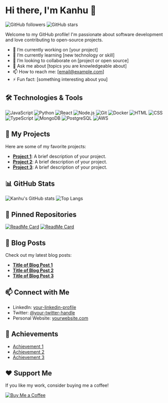 # Hi there, I'm Kanhu 👋

![GitHub followers](https://img.shields.io/github/followers/7735Kanhu?style=social)
![GitHub stars](https://img.shields.io/github/stars/7735Kanhu?style=social)

Welcome to my GitHub profile! I'm passionate about software development and love contributing to open-source projects.

- 🔭 I’m currently working on [your project]
- 🌱 I’m currently learning [new technology or skill]
- 👯 I’m looking to collaborate on [project or open source]
- 💬 Ask me about [topics you are knowledgeable about]
- 📫 How to reach me: [email@example.com]
- ⚡ Fun fact: [something interesting about you]

## 🛠️ Technologies & Tools

![JavaScript](https://img.shields.io/badge/JavaScript-ES6%2B-yellow)
![Python](https://img.shields.io/badge/Python-3.8-blue)
![React](https://img.shields.io/badge/React-17.0.1-blue)
![Node.js](https://img.shields.io/badge/Node.js-14.16.0-green)
![Git](https://img.shields.io/badge/Git-2.30.0-orange)
![Docker](https://img.shields.io/badge/Docker-19.03.12-blue)
![HTML](https://img.shields.io/badge/HTML-5-red)
![CSS](https://img.shields.io/badge/CSS-3-blue)
![TypeScript](https://img.shields.io/badge/TypeScript-4.0-blue)
![MongoDB](https://img.shields.io/badge/MongoDB-4.4-green)
![PostgreSQL](https://img.shields.io/badge/PostgreSQL-13-blue)
![AWS](https://img.shields.io/badge/AWS-Cloud-yellow)

## 🚀 My Projects

Here are some of my favorite projects:

- [**Project 1**](https://github.com/7735Kanhu/project1): A brief description of your project.
- [**Project 2**](https://github.com/7735Kanhu/project2): A brief description of your project.
- [**Project 3**](https://github.com/7735Kanhu/project3): A brief description of your project.

## 📊 GitHub Stats

![Kanhu's GitHub stats](https://github-readme-stats.vercel.app/api?username=7735Kanhu&show_icons=true&theme=radical)
![Top Langs](https://github-readme-stats.vercel.app/api/top-langs/?username=7735Kanhu&layout=compact&theme=radical)

## 🌟 Pinned Repositories

[![ReadMe Card](https://github-readme-stats.vercel.app/api/pin/?username=7735Kanhu&repo=project1&theme=radical)](https://github.com/7735Kanhu/project1)
[![ReadMe Card](https://github-readme-stats.vercel.app/api/pin/?username=7735Kanhu&repo=project2&theme=radical)](https://github.com/7735Kanhu/project2)

## 📝 Blog Posts

Check out my latest blog posts:

- [**Title of Blog Post 1**](https://link-to-blog1.com)
- [**Title of Blog Post 2**](https://link-to-blog2.com)
- [**Title of Blog Post 3**](https://link-to-blog3.com)

## 📫 Connect with Me

- LinkedIn: [your-linkedin-profile](https://www.linkedin.com/in/your-profile)
- Twitter: [@your-twitter-handle](https://twitter.com/your-handle)
- Personal Website: [yourwebsite.com](https://yourwebsite.com)

## 🏅 Achievements

- [Achievement 1](https://link-to-achievement)
- [Achievement 2](https://link-to-achievement)
- [Achievement 3](https://link-to-achievement)

## ❤️ Support Me

If you like my work, consider buying me a coffee!

[![Buy Me a Coffee](https://img.shields.io/badge/Buy%20Me%20a%20Coffee-donate-yellow?style=flat&logo=buy-me-a-coffee)](https://www.buymeacoffee.com/yourprofile)


